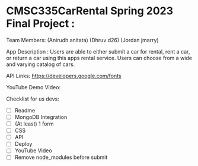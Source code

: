 # CMSC335CarRental Spring 2023 Final Project : 

Team Members:
(Anirudh  anitata)
(Dhruv    d26)
(Jordan   jmarry)

App Description :
Users are able to either submit a car for rental, rent a car, or return a car using 
this apps rental service. Users can choose from a wide and varying catalog of cars.

API Links:
https://developers.google.com/fonts

YouTube Demo Video:

Checklist for us devs:
- [ ] Readme
- [ ] MongoDB Integration
- [ ] (At least) 1 form
- [ ] CSS
- [ ] API
- [ ] Deploy
- [ ] YouTube Video
- [ ] Remove node_modules before submit
